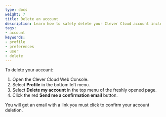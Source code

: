 ```yaml
---
type: docs
weight: 7
title: Delete an account
description: Learn how to safely delete your Clever Cloud account including data backup procedures and account closure steps
tags:
- account
keywords:
- profile
- preferences
- user
- delete
---
```


To delete your account:

1. Open the Clever Cloud Web Console.
2. Select **Profile** in the bottom left menu.
3. Select **Delete my account** in the top menu of the freshly opened page.
4. Click the red **Send me a confirmation email** button.

You will get an email with a link you must click to confirm your account deletion.

